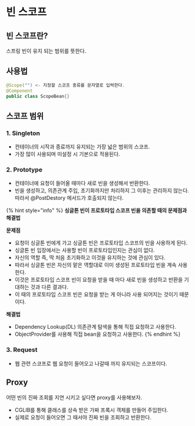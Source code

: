 # 빈 스코프

## 빈 스코프란?

스프링 빈이 유지 되는 범위를 뜻한다.



## 사용법

```java
@Scope("") <- 지정할 스코프 종류를 문자열로 입력한다. 
@Component
public class ScopeBean{}
```



## 스코프 범위

### 1. Singleton

* 컨테이너의 시작과 종료까지 유지되는 가장 넓은 범위의 스코프.
* 가장 많이 사용되며 미설정 시 기본으로 적용된다.

### 2. Prototype

* 컨테이너에 요청이 들어올 때마다 새로 빈을 생성해서 반환한다.
* 빈을 생성하고, 의존관계 주입, 초기화까지만 처리하지 그 이후는 관리하지 않는다. 따라서 @PostDestory 메서드가 호출되지 않는다.

{% hint style="info" %}
**싱글톤 빈이 프로토타입 스코프 빈을 의존할 때의 문제점과 해결법**

**문제점**&#x20;

* 요청이 싱글톤 빈에게 가고 싱글톤 빈은 프로토타입 스코프의 빈을 사용하게 된다.
* 싱글톤 빈 입장에서는 사용할 빈이 프로토타입인지는 관심이 없다.&#x20;
* 자신의 역할 즉, 딱 처음 초기화하고 이것을 유지하는 것에 관심이 있다.
* 따라서 싱글톤 빈은 자신의 맡은 역할대로 이미 생성된 프로토타입 빈을 계속 사용한다.&#x20;
* 이것은 프로토타입 스코프 빈이 요청을 받을 때 마다 새로 빈을 생성하고 반환을 기대하는 것과 다른 결과다.
* 이 때의 프로토타입 스코프 빈은 요청을 받는 게 아니라 사용 되어지는 것이기 때문이다.



**해결법**

* Dependency Lookup(DL) 의존관계 탐색을 통해 직접 요청하고 사용한다.
* ObjectProvider를 사용해 직접 bean을 요청하고 사용한다.
{% endhint %}

### 3. Request

* 웹 관련 스코프로 웹 요청이 들어오고 나갈때 까지 유지되는 스코프이다.



## Proxy&#x20;

어떤 빈의 진짜 조회를 지연 시키고 싶다면 proxy를 사용해보자.

* CGLIB를 통해 클래스를 상속 받은 가짜 프록시 객체를 만들어 주입한다.
* 실제로 요청이 들어오면 그 때서야 진짜 빈을 조회하고 반환한다.



